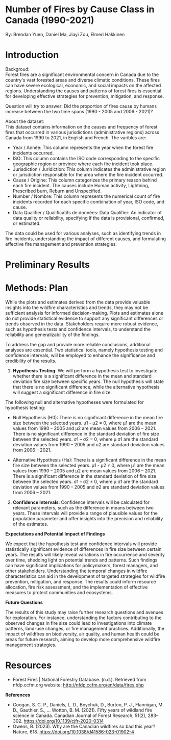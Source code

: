 # Number of Fires by Cause Class in Canada (1990-2021)
By: Brendan Yuen, Daniel Ma, Jiayi Zou, Elmeri Hakkinen


# **Introduction**
Backgroud:\
Forest fires are a significant environmental concern in Canada due to the country's vast forested areas and diverse climatic conditions. These fires can have severe ecological, economic, and social impacts on the affected regions. Understanding the causes and patterns of forest fires is essential for developing effective strategies for prevention, mitigation, and response.

Question will try to answer: Did the proportion of fires cause by humans increase between the two time spans (1990 - 2005 and 2006 - 2021)?

About the dataset:\
This dataset contains information on the causes and frequency of forest fires that occurred in various jurisdictions (administrative regions) across Canada from 1990 to 2021, in English and French. The varibles are:
* Year / Année: This column represents the year when the forest fire incidents occurred.
* ISO: This column contains the ISO code corresponding to the specific geographic region or province where each fire incident took place.
* Jurisdiction / Juridiction: This column indicates the administrative region or jurisdiction responsible for the area where the fire incident occurred.
* Cause / Origine: This column categorizes the primary reason behind each fire incident. The causes include Human activity, Lightning, Prescribed burn, Reburn and Unspecified.
* Number / Nombre: This column represents the numerical count of fire incidents recorded for each specific combination of year, ISO code, and cause.
* Data Qualifier / Qualificatifs de données: Data Qualifier: An indicator of data quality or reliability, specifying if the data is provisional, confirmed, or estimated.

The data could be used for various analyses, such as identifying trends in fire incidents, understanding the impact of different causes, and formulating effective fire management and prevention strategies.



# **Preliminary Results**

# **Methods: Plan**

While the plots and estimates derived from the data provide valuable insights into the wildfire characteristics and trends, they may not be sufficient analysis for informed decision-making. Plots and estimates alone do not provide statistical evidence to support any significant differences or trends observed in the data. Stakeholders require more robust evidence, such as hypothesis tests and confidence intervals, to understand the reliability and generalizability of the findings.

To address the gap and provide more reliable conclusions, additional analyses are essential. Two statistical tools, namely hypothesis testing and confidence intervals, will be employed to enhance the significance and credibility of the results.

1.	**Hypothesis Testing**: We will perform a hypothesis test to investigate whether there is a significant difference in the mean and standard deviation fire size between specific years. The null hypothesis will state that there is no significant difference, while the alternative hypothesis will suggest a significant difference in fire size.

The following null and alternative hypotheses were formulated for hypothesis testing:

* Null Hypothesis (H0): There is no significant difference in the mean fire size between the selected years. µ1 - µ2 = 0, where µ1 are the mean values from 1990 – 2005 and µ2 are mean values from 2006 – 2021. 
There is no significant difference in the standard deviation of fire size between the selected years. σ1 – σ2 = 0, where µ σ1 are the standard deviation values from 1990 – 2005 and σ2 are standard deviation values from 2006 – 2021.

* Alternative Hypothesis (Ha): There is a significant difference in the mean fire size between the selected years. µ1 - µ2 ≠ 0, where µ1 are the mean values from 1990 – 2005 and µ2 are mean values from 2006 – 2021.
There is a significant difference in the standard deviation of fire size between the selected years. σ1 – σ2 ≠ 0, where µ σ1 are the standard deviation values from 1990 – 2005 and σ2 are standard deviation values from 2006 – 2021.


2.	**Confidence Intervals**: Confidence intervals will be calculated for relevant parameters, such as the difference in means between two years. These intervals will provide a range of plausible values for the population parameter and offer insights into the precision and reliability of the estimates.


**Expectations and Potential Impact of Findings**

We expect that the hypothesis test and confidence intervals will provide statistically significant evidence of differences in fire size between certain years. The results will likely reveal variations in fire occurrence and severity over time, shedding light on potential trends and patterns.
Such findings can have significant implications for policymakers, forest managers, and other stakeholders. Understanding the temporal changes in wildfire characteristics can aid in the development of targeted strategies for wildfire prevention, mitigation, and response. The results could inform resource allocation, fire risk assessment, and the implementation of effective measures to protect communities and ecosystems.

**Future Questions**

The results of this study may raise further research questions and avenues for exploration. For instance, understanding the factors contributing to the observed changes in fire size could lead to investigations into climate patterns, land-use changes, or fire management practices. Additionally, the impact of wildfires on biodiversity, air quality, and human health could be areas for future research, aiming to develop more comprehensive wildfire management strategies.

# **Resources**
* Forest Fires | National Forestry Database. (n.d.). Retrieved from nfdp.ccfm.org website: http://nfdp.ccfm.org/en/data/fires.php 

**References**
* Coogan, S. C. P., Daniels, L. D., Boychuk, D., Burton, P. J., Flannigan, M. D., Gauthier, S., … Wotton, B. M. (2021). Fifty years of wildland fire science in Canada. Canadian Journal of Forest Research, 51(2), 283–302. https://doi.org/10.1139/cjfr-2020-0314 
* Owens, B. (2023). Why are the Canadian wildfires so bad this year? Nature, 618. https://doi.org/10.1038/d41586-023-01902-4
